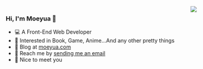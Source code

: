 <a href="https://moeyua.com">
  <img align="right" src="https://github-readme-stats.vercel.app/api?username=moeyua&show_icons=true&hide_border=true" />
</a>

### Hi, I'm Moeyua 👋

- 💻 A Front-End Web Developer
- 💫 Interested in Book, Game, Anime...And any other pretty things
- 💬 Blog at [moeyua.com](https://moeyua.com)
- 📩 Reach me by [sending me an email](mailto:moeyua13@icloud.com)
- 🌟 Nice to meet you

<!---
Moeyua/Moeyua is a ✨ special ✨ repository because its `README.md` (this file) appears on your GitHub profile.
You can click the Preview link to take a look at your changes.
--->
